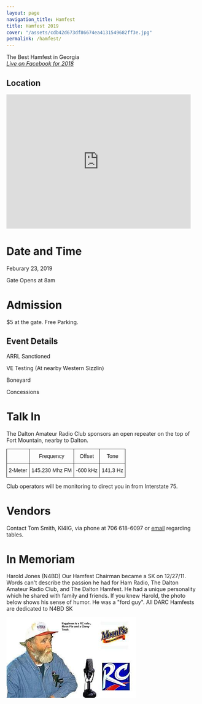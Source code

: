 ```yaml
---
layout: page
navigation_title: Hamfest
title: Hamfest 2019
cover: "/assets/cdb42d673df86674ea4131549682ff3e.jpg"
permalink: /hamfest/
---
```


The Best Hamfest in Georgia<br />
<em><font color="red"><a href="https://www.facebook.com/DaltonAmateurRadioClub/">Live on Facebook for 2018</a></font></em>

## Location

<iframe src="https://www.google.com/maps/embed?pb=!1m18!1m12!1m3!1d3276.6346804924533!2d-84.96145568427806!3d34.78997098041169!2m3!1f0!2f0!3f0!3m2!1i1024!2i768!4f13.1!3m3!1m2!1s0x8860756dc823a05f%3A0x1ca05a950164cc0f!2sNorth+Ga+AG+Fair+Association!5e0!3m2!1sen!2sus!4v1481250475611" width="480" height="350" frameborder="0" style="border:0" allowfullscreen></iframe>

# Date and Time 

Feburary 23, 2019

Gate Opens at 8am

# Admission

$5 at the gate. Free Parking.

## Event Details

ARRL Sanctioned

VE Testing (At nearby Western Sizzlin)

Boneyard

Concessions

# Talk In

The Dalton Amateur Radio Club sponsors an open repeater on the top of Fort Mountain, nearby to Dalton. 

<style type="text/css">
.tg  {border-collapse:collapse;border-spacing:0;}
.tg td{font-family:Arial, sans-serif;font-size:14px;padding:10px 5px;border-style:solid;border-width:1px;overflow:hidden;word-break:normal;}
.tg th{font-family:Arial, sans-serif;font-size:14px;font-weight:normal;padding:10px 5px;border-style:solid;border-width:1px;overflow:hidden;word-break:normal;}
.tg .tg-yw4l{vertical-align:top}
</style>
<table class="tg">
  <tr>
    <th class="tg-031e"></th>
    <th class="tg-031e">Frequency</th>
    <th class="tg-031e">Offset</th>
    <th class="tg-yw4l">Tone</th>
  </tr>
  <tr>
    <td class="tg-031e">2-Meter</td>
    <td class="tg-031e">145.230 Mhz FM</td>
    <td class="tg-031e">-600 kHz</td>
    <td class="tg-yw4l">141.3 Hz</td>
  </tr>
</table>

Club operators will be monitoring to direct you in from Interstate 75.

# Vendors

Contact Tom Smith, KI4IG, via phone at 706 618-6097 or [email](mailto:W4DRC@yahoo.com) regarding tables.

# In Memoriam

Harold Jones (N4BD) Our Hamfest Chairman  became a SK on 12/27/11. Words can't describe the passion he had for Ham Radio, The Dalton Amateur Radio Club, and The Dalton Hamfest. He had a unique personality which he shared with family and friends. If you knew Harold, the photo below shows his sense of humor. He was a "ford guy". All DARC Hamfests are dedicated to N4BD SK

<img src="/assets/9cf57e5e5e968e5e25829f3522737a27.jpg" />

